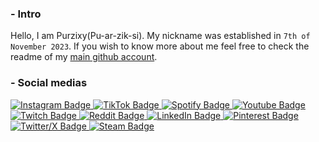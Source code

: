 ### - Intro
Hello, I am Purzixy(Pu-ar-zik-si). My nickname was established in ``7th of November 2023``. If you wish to know more about me feel free to check the readme of my <a href=https://github.com/stefankolevv>main github account</a>.

### - Social medias

<div id="badges">
    <a href="https://www.instagram.com/purzixy">
    <img src="https://img.shields.io/badge/Instagram-white?style=for-the-badge&logo=instagram&logoColor=orange" alt="Instagram Badge"/>
  <a href="https://tiktok.com/@purzixy">
    <img src="https://img.shields.io/badge/TikTok-white?style=for-the-badge&logo=tiktok&logoColor=black" alt="TikTok Badge"/>
  <a href="https://open.spotify.com/user/31vsysgr3cgry6orulhkrytqoej4">
   <img src="https://img.shields.io/badge/Spotify-white?style=for-the-badge&logo=spotify&logoColor=green" alt="Spotify Badge"/>
  <a href="https://www.youtube.com/@Purzixy">
    <img src="https://img.shields.io/badge/YouTube-white?style=for-the-badge&logo=youtube&logoColor=red" alt="Youtube Badge"/>
  <a href="https://twitch.tv/purzixy">
    <img src="https://img.shields.io/badge/Twitch-white?style=for-the-badge&logo=twitch&logoColor=purple" alt="Twitch Badge"/>
  <a href="https://www.reddit.com/user/Purzixy/">
    <img src="https://img.shields.io/badge/Reddit-white?style=for-the-badge&logo=reddit&logoColor=orange" alt="Reddit Badge"/>
  <a href="https://linkedin.com/in/Purzixy/">
    <img src="https://img.shields.io/badge/LinkedIn-white?style=for-the-badge&logo=linkedin&logoColor=blue" alt="LinkedIn Badge"/>
  <a href="https://www.pinterest.jp/purzixy/">
    <img src="https://img.shields.io/badge/Pinterest-white?style=for-the-badge&logo=pinterest&logoColor=red" alt="Pinterest Badge"/>
  <a href="https://twitter.com/purzixy/">
    <img src="https://img.shields.io/badge/Twitter/x-white?style=for-the-badge&logo=x&logoColor=black" alt="Twitter/X Badge"/>
  <a href="https://steamcommunity.com/id/purzixy/">
    <img src="https://img.shields.io/badge/Steam-white?style=for-the-badge&logo=steam&logoColor=black" alt="Steam Badge"/>
</div>

</div>
